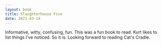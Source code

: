 ```yaml
---
layout: book
title: Slaughterhouse Five
date: 2021-03-14
---
```


Informative, witty, confusing, fun. This was a fun book to read. Kurt likes to list things I've noticed. So it is. Looking forward to reading Cat's Cradle.
